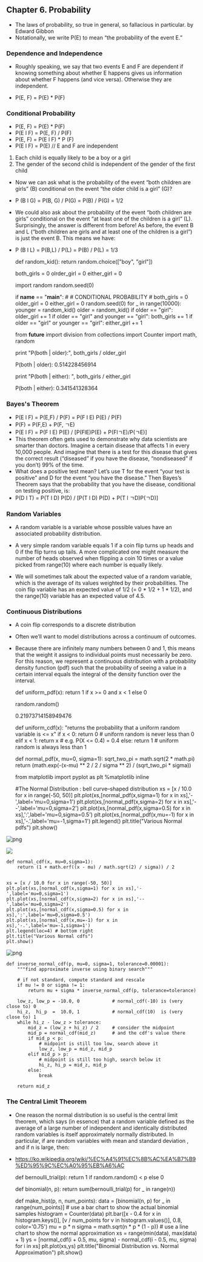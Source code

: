 
## Chapter 6. Probability
- The laws of probability, so true in general, so fallacious in particular. by Edward Gibbon
- Notationally, we write P(E) to mean “the probability of the event E.”

### Dependence and Independence
- Roughly speaking, we say that two events E and F are dependent if knowing something about whether E happens gives us information about whether F happens (and vice versa). Otherwise they are independent.

- P(E, F) = P(E) * P(F)

### Conditional Probability

- P(E, F) = P(E) * P(F)
- P(E l F) = P(E, F) / P(F)
- P(E, F) = P(E l F) * P (F)
- P(E l F) = P(E) // E and F are independent

1. Each child is equally likely to be a boy or a girl
2. The gender of the second child is independent of the gender of the first child

- Now we can ask what is the probability of the event “both children are girls” (B) conditional on the event “the older child is a girl” (G)?

- P (B l G) = P(B, G) / P(G) = P(B) / P(G) = 1/2

- We could also ask about the probability of the event “both children are girls” conditional on the event “at least one of the children is a girl” (L). Surprisingly, the answer is different from before! As before, the event B and L (“both children are girls and at least one of the children is a girl”) is just the event B. This means we have:

- P (B l L) = P(B,L) / P(L) = P(B) / P(L) = 1/3


    def random_kid():
        return random.choice(["boy", "girl"])


    both_girls = 0
    olrder_girl = 0
    either_girl = 0


    import random
    random.seed(0)


    if __name__ == "__main__":
        #
        # CONDITIONAL PROBABILITY
        #
        both_girls = 0
        older_girl = 0
        either_girl = 0
        random.seed(0)
        for _ in range(10000):
            younger = random_kid()
            older = random_kid()
            if older == "girl":
                older_girl += 1
            if older == "girl" and younger == "girl":
                both_girls += 1
            if older == "girl" or younger == "girl":
                either_girl += 1


    from __future__ import division
    from collections import Counter
    import math, random


    print "P(both | older):", both_girls / older_girl 

    P(both | older): 0.514228456914
    


    print "P(both | either): ", both_girls / either_girl

    P(both | either):  0.341541328364
    

### Bayes's Theorem

- P(E l F) = P(E,F) / P(F) = P(F l E) P(E) / P(F)
- P(F) = P(F,E) + P(F, ㄱE)
- P(E l F) = P(F l E) P(E) / [P(FlE)P(E) + P(FlㄱE)/P(ㄱE)]
- This theorem often gets used to demonstrate why data scientists are smarter than doctors. Imagine a certain disease that affects 1 in every 10,000 people. And imagine that there is a test for this disease that gives the correct result (“diseased” if you have the disease, “nondiseased” if you don’t) 99% of the time.
- What does a positive test mean? Let’s use T for the event “your test is positive” and D for the event “you have the disease.” Then Bayes’s Theorem says that the probability that you have the disease, conditional on testing positive, is:
- P(D l T) = P(T l D) P(D) / [P(T l D) P(D) + P(T l ㄱD)P(ㄱD)]

### Random Variables
- A random variable is a variable whose possible values have an associated probability distribution.
- A very simple random variable equals 1 if a coin flip turns up heads and 0 if the flip turns up tails. A more complicated one might measure the number of heads observed when flipping a coin 10 times or a value picked from range(10) where each number is equally likely.

- We will sometimes talk about the expected value of a random variable, which is the average of its values weighted by their probabilities. The coin flip variable has an expected value of 1/2 (= 0 * 1/2 + 1 * 1/2), and the range(10) variable has an expected value of 4.5.

### Continuous Distributions
- A coin flip corresponds to a discrete distribution 
- Often we’ll want to model distributions across a continuum of outcomes.
- Because there are infinitely many numbers between 0 and 1, this means that the weight it assigns to individual points must necessarily be zero. For this reason, we represent a continuous distribution with a probability density function (pdf) such that the probability of seeing a value in a certain interval equals the integral of the density function over the interval.


    def uniform_pdf(x):
        return 1 if x >= 0 and x < 1 else 0


    random.random()




    0.21973714158949476




    def uniform_cdf(x):
        "returns the probability that a uniform random variable is <= x"
        if x < 0: return 0 # uniform random is never less than 0
        elif x < 1: return x # e.g. P(X <= 0.4) = 0.4
        else: return 1 # uniform random is always less than 1


    def normal_pdf(x, mu=0, sigma=1):
        sqrt_two_pi = math.sqrt(2 * math.pi)
        return (math.exp(-(x-mu) ** 2 / 2 / sigma ** 2) / (sqrt_two_pi * sigma))


    from matplotlib import pyplot as plt
    %matplotlib inline


    #The Normal Distribution  : bell curve–shaped distribution
    xs = [x / 10.0 for x in range(-50, 50)]
    plt.plot(xs,[normal_pdf(x,sigma=1) for x in xs],'-',label='mu=0,sigma=1')
    plt.plot(xs,[normal_pdf(x,sigma=2) for x in xs],'--',label='mu=0,sigma=2')
    plt.plot(xs,[normal_pdf(x,sigma=0.5) for x in xs],':',label='mu=0,sigma=0.5')
    plt.plot(xs,[normal_pdf(x,mu=-1) for x in xs],'-.',label='mu=-1,sigma=1')
    plt.legend()
    plt.title("Various Normal pdfs")
    plt.show()


![png](Chapter6.Probability_files/Chapter6.Probability_15_0.png)


![](https://upload.wikimedia.org/math/8/d/0/8d013e36afdc75d274722601f2e7ba3f.png)


    def normal_cdf(x, mu=0,sigma=1):
        return (1 + math.erf((x - mu) / math.sqrt(2) / sigma)) / 2


    xs = [x / 10.0 for x in range(-50, 50)]
    plt.plot(xs,[normal_cdf(x,sigma=1) for x in xs],'-',label='mu=0,sigma=1')
    plt.plot(xs,[normal_cdf(x,sigma=2) for x in xs],'--',label='mu=0,sigma=2')
    plt.plot(xs,[normal_cdf(x,sigma=0.5) for x in xs],':',label='mu=0,sigma=0.5')
    plt.plot(xs,[normal_cdf(x,mu=-1) for x in xs],'-.',label='mu=-1,sigma=1')
    plt.legend(loc=4) # bottom right
    plt.title("Various Normal cdfs")
    plt.show()


![png](Chapter6.Probability_files/Chapter6.Probability_18_0.png)



    def inverse_normal_cdf(p, mu=0, sigma=1, tolerance=0.00001):
        """find approximate inverse using binary search"""
    
        # if not standard, compute standard and rescale
        if mu != 0 or sigma != 1:
            return mu + sigma * inverse_normal_cdf(p, tolerance=tolerance)
        
        low_z, low_p = -10.0, 0            # normal_cdf(-10) is (very close to) 0
        hi_z,  hi_p  =  10.0, 1            # normal_cdf(10)  is (very close to) 1
        while hi_z - low_z > tolerance:
            mid_z = (low_z + hi_z) / 2     # consider the midpoint
            mid_p = normal_cdf(mid_z)      # and the cdf's value there
            if mid_p < p:
                # midpoint is still too low, search above it
                low_z, low_p = mid_z, mid_p
            elif mid_p > p:
                # midpoint is still too high, search below it
                hi_z, hi_p = mid_z, mid_p
            else:
                break
    
        return mid_z

### The Central Limit Theorem
- One reason the normal distribution is so useful is the central limit theorem, which says (in essence) that a random variable defined as the average of a large number of independent and identically distributed random variables is itself approximately normally distributed. In particular, if are random variables with mean and standard deviation , and if n is large, then:

- https://ko.wikipedia.org/wiki/%EC%A4%91%EC%8B%AC%EA%B7%B9%ED%95%9C%EC%A0%95%EB%A6%AC



    def bernoulli_trial(p):
        return 1 if random.random() < p else 0


    def binomial(n, p):
        return sum(bernoulli_trial(p) for _ in range(n))


    def make_hist(p, n, num_points):
        data = [binomial(n, p) for _ in range(num_points)]
        # use a bar chart to show the actual binomial samples
        histogram = Counter(data)
        plt.bar([x - 0.4 for x in histogram.keys()],
                [v / num_points for v in histogram.values()],
                0.8,
                color='0.75')
        mu = p * n
        sigma = math.sqrt(n * p * (1 - p))
        # use a line chart to show the normal approximation
        xs = range(min(data), max(data) + 1)
        ys = [normal_cdf(i + 0.5, mu, sigma) - normal_cdf(i - 0.5, mu, sigma)
            for i in xs]
        plt.plot(xs,ys)
        plt.title("Binomial Distribution vs. Normal Approximation")
        plt.show()


    
